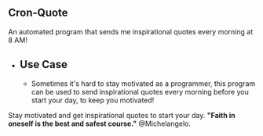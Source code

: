 ## Cron-Quote
An automated program that sends me inspirational quotes every morning at 8 AM!

* ## Use Case
    * Sometimes it's hard to stay motivated as a programmer, this program can be used to send inspirational quotes every morning before you start your day, to keep you motivated!

Stay motivated and get inspirational quotes to start your day. **"Faith in oneself is the best and safest course."** @Michelangelo.